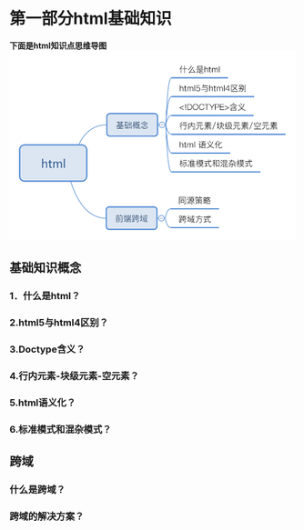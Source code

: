 # 第一部分html基础知识

**下面是html知识点思维导图**  
![alt text](./images/html.svg "Title")

## 基础知识概念

### 1．什么是html？
### 2.html5与html4区别？
### 3.Doctype含义？
### 4.行内元素-块级元素-空元素？
### 5.html语义化？
### 6.标准模式和混杂模式？

## 跨域

### 什么是跨域？
### 跨域的解决方案？




